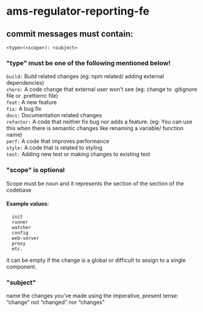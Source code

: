 # ams-regulator-reporting-fe

## commit messages must contain: 
```<type>(<scope>): <subject>```

  
### "type" must be one of the following mentioned below!

```build:``` Build related changes (eg: npm related/ adding external dependencies)</br>
```chore:``` A code change that external user won't see (eg: change to .gitignore file or .prettierrc file)</br>
```feat:``` A new feature</br>
```fix:``` A bug fix</br>
```docs:``` Documentation related changes</br>
```refactor:``` A code that neither fix bug nor adds a feature. (eg: You can use this when there is semantic changes like renaming a variable/ function name)</br>
```perf:``` A code that improves performance</br>
```style:``` A code that is related to styling</br>
```test:``` Adding new test or making changes to existing test</br>

 ### "scope" is optional
  
  Scope must be noun and it represents the section of the section of the codebase
  #### Example <scope> values:
      init
      runner
      watcher
      config
      web-server
      proxy
      etc.
  it can be empty if the change is a global or difficult to assign to a single component.
  
  ### "subject"
  
  name the changes you've made using the imperative, present tense: “change” not “changed” nor “changes”
